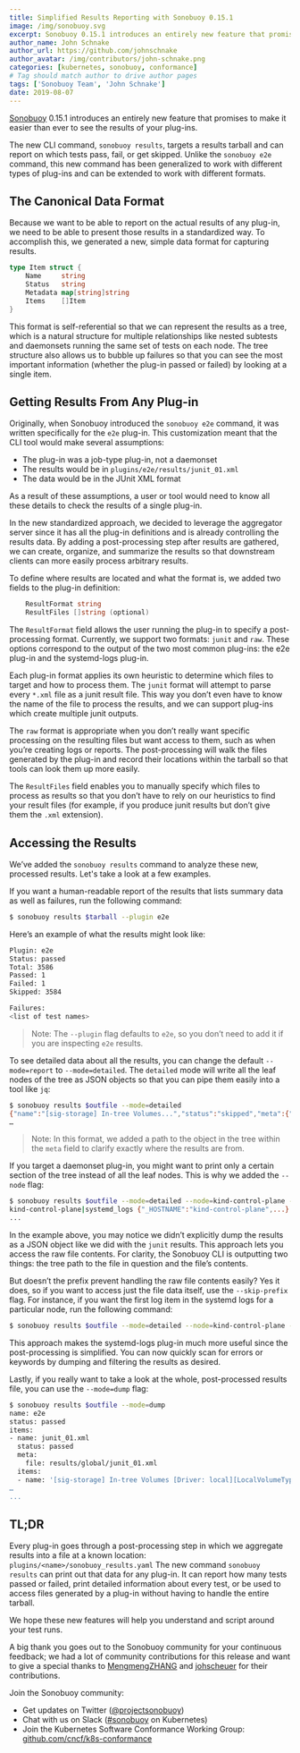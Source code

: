 ```yaml
---
title: Simplified Results Reporting with Sonobuoy 0.15.1
image: /img/sonobuoy.svg
excerpt: Sonobuoy 0.15.1 introduces an entirely new feature that promises to make it easier than ever to see the results of your plug-ins.
author_name: John Schnake
author_url: https://github.com/johnschnake
author_avatar: /img/contributors/john-schnake.png
categories: [kubernetes, sonobuoy, conformance]
# Tag should match author to drive author pages
tags: ['Sonobuoy Team', 'John Schnake']
date: 2019-08-07
---
```


[Sonobuoy](github) 0.15.1 introduces an entirely new feature that promises to make it easier than ever to see the results of your plug-ins.

The new CLI command, `sonobuoy results`, targets a results tarball and can report on which tests pass, fail, or get skipped. Unlike the `sonobuoy e2e` command, this new command has been generalized to work with different types of plug-ins and can be extended to work with different formats.

## The Canonical Data Format

Because we want to be able to report on the actual results of any plug-in, we need to be able to present those results in a standardized way. To accomplish this, we generated a new, simple data format for capturing results.

```go
type Item struct {
    Name     string
    Status   string
    Metadata map[string]string
    Items    []Item
}
```

This format is self-referential so that we can represent the results as a tree, which is a natural structure for multiple relationships like nested subtests and daemonsets running the same set of tests on each node. The tree structure also allows us to bubble up failures so that you can see the most important information (whether the plug-in passed or failed) by looking at a single item.

## Getting Results From Any Plug-in

Originally, when Sonobuoy introduced the `sonobuoy e2e` command, it was written specifically for the `e2e` plug-in. This customization meant that the CLI tool would make several assumptions:

- The plug-in was a job-type plug-in, not a daemonset
- The results would be in `plugins/e2e/results/junit_01.xml`
- The data would be in the JUnit XML format

As a result of these assumptions, a user or tool would need to know all these details to check the results of a single plug-in.

In the new standardized approach, we decided to leverage the aggregator server since it has all the plug-in definitions and is already controlling the results data. By adding a post-processing step after results are gathered, we can create, organize, and summarize the results so that downstream clients can more easily process arbitrary results.

To define where results are located and what the format is, we added two fields to the plug-in definition:

```go
    ResultFormat string
    ResultFiles []string (optional)
```

The `ResultFormat` field allows the user running the plug-in to specify a post-processing format. Currently, we support two formats: `junit` and `raw`. These options correspond to the output of the two most common plug-ins: the e2e plug-in and the systemd-logs plug-in.

Each plug-in format applies its own heuristic to determine which files to target and how to process them. The `junit` format will attempt to parse every `*.xml` file as a junit result file. This way you don’t even have to know the name of the file to process the results, and we can support plug-ins which create multiple junit outputs.

The `raw` format is appropriate when you don’t really want specific processing on the resulting files but want access to them, such as when you’re creating logs or reports. The post-processing will walk the files generated by the plug-in and record their locations within the tarball so that tools can look them up more easily.

The `ResultFiles` field enables you to manually specify which files to process as results so that you don’t have to rely on our heuristics to find your result files (for example, if you produce junit results but don’t give them the `.xml` extension).

## Accessing the Results

We’ve added the `sonobuoy results` command to analyze these new, processed results. Let's take a look at a  few examples.

If you want a human-readable report of the results that lists summary data as well as failures, run the following command:

```bash
$ sonobuoy results $tarball --plugin e2e
```

Here’s an example of what the results might look like:

```bash
Plugin: e2e
Status: passed
Total: 3586
Passed: 1
Failed: 1
Skipped: 3584

Failures:
<list of test names>
```

> Note: The `--plugin` flag defaults to `e2e`, so you don’t need to add it if you are inspecting `e2e` results.

To see detailed data about all the results, you can change the default `--mode=report` to `--mode=detailed`. The `detailed` mode will write all the leaf nodes of the tree as JSON objects so that you can pipe them easily into a tool like `jq`:

```bash
$ sonobuoy results $outfile --mode=detailed
{"name":"[sig-storage] In-tree Volumes...","status":"skipped","meta":{"path":"e2e|junit_01.xml"}}
…
```

> Note: In this format, we added a path to the object in the tree within the `meta` field to clarify exactly where the results are from.

If you target a daemonset plug-in,  you might want to print only a certain section of the tree instead of all the leaf nodes. This is why we added the `--node` flag:

```bash
$ sonobuoy results $outfile --mode=detailed --node=kind-control-plane --plugin systemd-logs
kind-control-plane|systemd_logs {"_HOSTNAME":"kind-control-plane",...}
...
```

In the example above, you may notice we didn’t explicitly dump the results as a JSON object like we did with the `junit` results. This approach lets you access the raw file contents. For clarity, the Sonobuoy CLI is outputting two things: the tree path to the file in question and the file’s contents.

But doesn’t the prefix prevent handling the raw file contents easily? Yes it does, so if you want to access just the file data itself, use the `--skip-prefix` flag. For instance, if you want the first log item in the systemd logs for a particular node, run the following command:

```bash
$ sonobuoy results $outfile --mode=detailed --node=kind-control-plane --plugin systemd-logs --skip-prefix | head -n1 | jq
```

This approach makes the systemd-logs plug-in much more useful since the post-processing is simplified. You can now quickly scan for errors or keywords by dumping and filtering the results as desired.

Lastly, if you really want to take a look at the whole, post-processed results file, you can use the `--mode=dump` flag:

```bash
$ sonobuoy results $outfile --mode=dump
name: e2e
status: passed
items:
- name: junit_01.xml
  status: passed
  meta:
    file: results/global/junit_01.xml
  items:
  - name: '[sig-storage] In-tree Volumes [Driver: local][LocalVolumeType: blockfs]
…
...
```

## TL;DR

Every plug-in goes through a post-processing step in which we aggregate results into a file at a known location: `plugins/<name>/sonobuoy_results.yaml`
The new command `sonobuoy results` can print out that data for any plug-in. It can report how many tests passed or failed, print detailed information about every test, or be used to access files generated by a plug-in without having to handle the entire tarball.

We hope these new features will help you understand and script around your test runs.

A big thank you goes out to the Sonobuoy community for your continuous feedback; we had a lot of community contributions for this release and want to give a special thanks to [MengmengZHANG](https://github.com/MengmengZHANG) and [johscheuer](https://github.com/johscheuer) for their contributions.

Join the Sonobuoy community:

- Get updates on Twitter ([@projectsonobuoy][twitter])
- Chat with us on Slack ([#sonobuoy][slack] on Kubernetes)
- Join the Kubernetes Software Conformance Working Group: [github.com/cncf/k8s-conformance][conformance-wg]

[twitter]: https://twitter.com/projectsonobuoy
[slack]: https://kubernetes.slack.com/messages/C6L3G051C
[conformance-wg]: https://github.com/cncf/k8s-conformance
[github]: https://github.com/vmware-tanzu/sonobuoy
[cncf]: https://www.cncf.io/certification/software-conformance/
